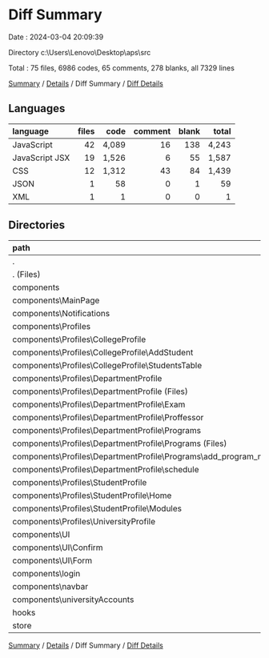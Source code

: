 # Diff Summary

Date : 2024-03-04 20:09:39

Directory c:\\Users\\Lenovo\\Desktop\\aps\\src

Total : 75 files,  6986 codes, 65 comments, 278 blanks, all 7329 lines

[Summary](results.md) / [Details](details.md) / Diff Summary / [Diff Details](diff-details.md)

## Languages
| language | files | code | comment | blank | total |
| :--- | ---: | ---: | ---: | ---: | ---: |
| JavaScript | 42 | 4,089 | 16 | 138 | 4,243 |
| JavaScript JSX | 19 | 1,526 | 6 | 55 | 1,587 |
| CSS | 12 | 1,312 | 43 | 84 | 1,439 |
| JSON | 1 | 58 | 0 | 1 | 59 |
| XML | 1 | 1 | 0 | 0 | 1 |

## Directories
| path | files | code | comment | blank | total |
| :--- | ---: | ---: | ---: | ---: | ---: |
| . | 75 | 6,986 | 65 | 278 | 7,329 |
| . (Files) | 4 | 128 | 0 | 8 | 136 |
| components | 65 | 6,612 | 62 | 262 | 6,936 |
| components\\MainPage | 3 | 293 | 0 | 24 | 317 |
| components\\Notifications | 1 | 1 | 0 | 0 | 1 |
| components\\Profiles | 55 | 6,065 | 62 | 217 | 6,344 |
| components\\Profiles\\CollegeProfile | 23 | 2,415 | 48 | 113 | 2,576 |
| components\\Profiles\\CollegeProfile\\AddStudent | 11 | 952 | 16 | 42 | 1,010 |
| components\\Profiles\\CollegeProfile\\StudentsTable | 12 | 1,463 | 32 | 71 | 1,566 |
| components\\Profiles\\DepartmentProfile | 22 | 2,533 | 11 | 72 | 2,616 |
| components\\Profiles\\DepartmentProfile (Files) | 1 | 5 | 0 | 0 | 5 |
| components\\Profiles\\DepartmentProfile\\Exam | 7 | 1,529 | 7 | 51 | 1,587 |
| components\\Profiles\\DepartmentProfile\\Proffessor | 2 | -4 | 5 | -2 | -1 |
| components\\Profiles\\DepartmentProfile\\Programs | 9 | 117 | -9 | -3 | 105 |
| components\\Profiles\\DepartmentProfile\\Programs (Files) | 7 | 116 | -9 | -4 | 103 |
| components\\Profiles\\DepartmentProfile\\Programs\\add_program_module | 2 | 1 | 0 | 1 | 2 |
| components\\Profiles\\DepartmentProfile\\schedule | 3 | 886 | 8 | 26 | 920 |
| components\\Profiles\\StudentProfile | 9 | 1,105 | 3 | 31 | 1,139 |
| components\\Profiles\\StudentProfile\\Home | 6 | 517 | 1 | 19 | 537 |
| components\\Profiles\\StudentProfile\\Modules | 3 | 588 | 2 | 12 | 602 |
| components\\Profiles\\UniversityProfile | 1 | 12 | 0 | 1 | 13 |
| components\\UI | 2 | 81 | 0 | 3 | 84 |
| components\\UI\\Confirm | 1 | 46 | 0 | 2 | 48 |
| components\\UI\\Form | 1 | 35 | 0 | 1 | 36 |
| components\\login | 1 | 11 | 0 | 3 | 14 |
| components\\navbar | 2 | 123 | 0 | 10 | 133 |
| components\\universityAccounts | 1 | 38 | 0 | 5 | 43 |
| hooks | 1 | -3 | 0 | -2 | -5 |
| store | 5 | 249 | 3 | 10 | 262 |

[Summary](results.md) / [Details](details.md) / Diff Summary / [Diff Details](diff-details.md)